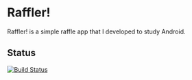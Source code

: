# Raffler!

Raffler! is a simple raffle app that I developed to study Android.

## Status
[![Build Status](https://api.travis-ci.org/fibelatti/raffler.svg?branch=master)](https://travis-ci.org/fibelatti/raffler)
